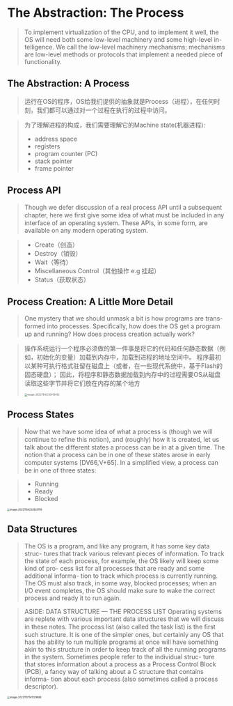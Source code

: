 # The Abstraction: The Process

> To implement virtualization of the CPU, and to implement it well, the
> OS will need both some low-level machinery and some high-level in-
> telligence. We call the low-level machinery mechanisms; mechanisms
> are low-level methods or protocols that implement a needed piece of
> functionality.

## The Abstraction: A Process

> 运行在OS的程序，OS给我们提供的抽象就是Process（进程），在任何时刻，我们都可以通过对一个过程在执行的过程中访问。



> 为了理解进程的构成，我们需要理解它的Machine state(机器进程):
>
> - address space
> - registers
> - program counter (PC)
> - stack pointer
> - frame pointer

## Process API

> Though we defer discussion of a real process API until a subsequent
> chapter, here we ﬁrst give some idea of what must be included in any
> interface of an operating system. These APIs, in some form, are available
> on any modern operating system.



> - Create（创造）
> - Destroy（销毁）
> - Wait（等待）
> - Miscellaneous Control（其他操作 e.g 挂起）
> - Status（获取状态）

## Process Creation: A Little More Detail

> One mystery that we should unmask a bit is how programs are trans-
> formed into processes. Speciﬁcally, how does the OS get a program up
> and running? How does process creation actually work?



> 操作系统运行一个程序必须做的第一件事是将它的代码和任何静态数据（例如，初始化的变量）加载到内存中，加载到进程的地址空间中。 程序最初以某种可执行格式驻留在磁盘上（或者，在一些现代系统中，基于Flash的固态硬盘）； 因此，将程序和静态数据加载到内存中的过程需要OS从磁盘读取这些字节并将它们放在内存的某个地方
>
> <img src="/Users/wuguocheng/Library/Application Support/typora-user-images/image-20221104230419492.png" alt="image-20221104230419492" style="zoom:40%;" />

## Process States

> Now that we have some idea of what a process is (though we will
> continue to reﬁne this notion), and (roughly) how it is created, let us talk
> about the different states a process can be in at a given time. The notion
> that a process can be in one of these states arose in early computer systems
> [DV66,V+65]. In a simpliﬁed view, a process can be in one of three states:



> - Running
> - Ready
> - Blocked

<img src="/Users/wuguocheng/Library/Application Support/typora-user-images/image-20221104232820156.png" alt="image-20221104232820156" style="zoom:40%;" />

## Data Structures

> The OS is a program, and like any program, it has some key data struc-
> tures that track various relevant pieces of information. To track the state
> of each process, for example, the OS likely will keep some kind of pro-
> cess list for all processes that are ready and some additional informa-
> tion to track which process is currently running. The OS must also track,
> in some way, blocked processes; when an I/O event completes, the OS
> should make sure to wake the correct process and ready it to run again.



> ASIDE: DATA STRUCTURE — THE PROCESS LIST
> Operating systems are replete with various important data structures
> that we will discuss in these notes. The process list (also called the task
> list) is the ﬁrst such structure. It is one of the simpler ones, but certainly
> any OS that has the ability to run multiple programs at once will have
> something akin to this structure in order to keep track of all the running
> programs in the system. Sometimes people refer to the individual struc-
> ture that stores information about a process as a Process Control Block
> (PCB), a fancy way of talking about a C structure that contains informa-
> tion about each process (also sometimes called a process descriptor).

<img src="/Users/wuguocheng/Library/Application Support/typora-user-images/image-20221107145129686.png" alt="image-20221107145129686" style="zoom:40%;" />

